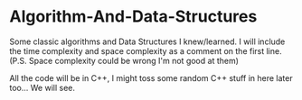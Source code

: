 # Algorithm-And-Data-Structures

Some classic algorithms and Data Structures I knew/learned. I will include the time complexity and space complexity as a comment on the first line. (P.S. Space complexity could be wrong I'm not good at them)

All the code will be in C++, I might toss some random C++ stuff in here later too... We will see.
